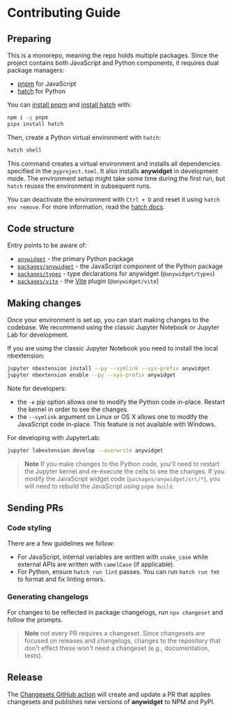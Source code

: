 # Contributing Guide

## Preparing

This is a monorepo, meaning the repo holds multiple packages. Since the project
contains both JavaScript and Python components, it requires dual package
managers:

- [pnpm](https://pnpm.js.org/en/) for JavaScript
- [hatch](https://github.com/pypa/hatch) for Python

You can [install pnpm](https://pnpm.io/installation) and
[install hatch](https://github.com/pypa/hatch) with:

```bash
npm i -g pnpm
pipx install hatch
```

Then, create a Python virtual environment with `hatch`:

```bash
hatch shell
```

This command creates a virtual environment and installs all dependencies
specified in the `pyproject.toml`. It also installs **anywidget** in development
mode. The environment setup might take some time during the first run, but
`hatch` reuses the environment in subsequent runs.

You can deactivate the environment with `Ctrl + D` and reset it using
`hatch env remove`. For more information, read the
[hatch docs](https://hatch.pypa.io/latest/).

## Code structure

Entry points to be aware of:

- [`anywidget`](https://github.com/manzt/anywidget/tree/main/anywidget) - the primary Python package
- [`packages/anywidget`](https://github.com/manzt/anywidget/tree/main/packages/anywidget) - the JavaScript component of the Python package
- [`packages/types`](https://github.com/manzt/anywidget/tree/main/packages/types) - type declarations for anywidget (`@anywidget/types`)
- [`packages/vite`](https://github.com/manzt/anywidget/tree/main/packages/vite) - the [Vite](https://vitejs.dev/) plugin (`@anywidget/vite`)

## Making changes

Once your environment is set up, you can start making changes to the codebase.
We recommend using the classic Jupyter Notebook or Jupyter Lab for development.

If you are using the classic Jupyter Notebook you need to install the local
nbextension:

```bash
jupyter nbextension install --py --symlink --sys-prefix anywidget
jupyter nbextension enable --py --sys-prefix anywidget
```

Note for developers:

- the `-e` pip option allows one to modify the Python code in-place. Restart the
  kernel in order to see the changes.
- the `--symlink` argument on Linux or OS X allows one to modify the JavaScript
  code in-place. This feature is not available with Windows.

For developing with JupyterLab:

```bash
jupyter labextension develop --overwrite anywidget
```

> **Note** If you make changes to the Python code, you'll need to restart the
> Jupyter kernel and re-execute the cells to see the changes. If you modify the
> JavaScript widget code (`packages/anywidget/src/*`), you will need to rebuild
> the JavaScript using `pnpm build`.

## Sending PRs

### Code styling

There are a few guidelines we follow:

- For JavaScript, internal variables are written with `snake_case` while
  external APIs are written with `camelCase` (if applicable).
- For Python, ensure `hatch run lint` passes. You can run `hatch run fmt` to format and fix linting errors.

### Generating changelogs

For changes to be reflected in package changelogs, run `npx changeset` and
follow the prompts.

> **Note** not every PR requires a changeset. Since changesets are focused on
> releases and changelogs, changes to the repository that don't effect these
> won't need a changeset (e.g., documentation, tests).

## Release

The [Changesets GitHub action](https://github.com/changesets/action) will create
and update a PR that applies changesets and publishes new versions of
**anywidget** to NPM and PyPI.
